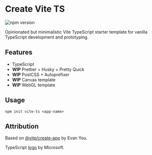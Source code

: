 # Create Vite TS

![npm version](https://img.shields.io/npm/v/create-vite-ts?label=&color=)

Opinionated but minimalistic Vite TypeScript starter template for vanilla TypeScript development and prototyping.

## Features

* TypeScript
* **WIP** Prettier + Husky + Pretty Quick
* **WIP** PostCSS + Autoprefixer
* **WIP** Canvas template
* **WIP** WebGL template

## Usage

```
npm init vite-ts <app-name>
```

## Attribution

Based
on [@vite/create-app](https://github.com/vitejs/vite/tree/main/packages/create-app)
by Evan You.

TypeScript [logo](https://github.com/microsoft/TypeScript-Website/blob/f407e1ae19e5e990d9901ac8064a32a8cc60edf0/packages/typescriptlang-org/static/branding/ts-logo-512.svg)
by Microsoft.
